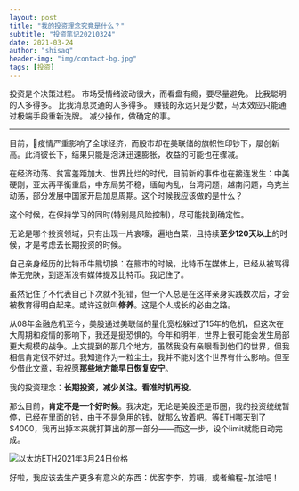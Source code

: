```yaml
---
layout: post
title: "我的投资理念究竟是什么？"
subtitle: "投资笔记20210324"
date: 2021-03-24
author: "shisaq"
header-img: "img/contact-bg.jpg"
tags: [投资]
---
```


投资是个决策过程。
市场受情绪波动很大，而看盘有瘾，要尽量避免。
比我聪明的人多得多。
比我消息灵通的人多得多。
赚钱的永远只是少数，马太效应只能通过极端手段重新洗牌。
减少操作，做确定的事。

---

目前，疫情严重影响了全球经济，而股市却在美联储的旗帜性印钞下，屡创新高。此消彼长下，结果只能是泡沫迅速膨胀，收益的可能也在骤减。

在经济动荡、贫富差距加大、世界比烂的时代，目前新的事件也在接连发生：中美硬刚，亚太再平衡重启，中东局势不稳，缅甸内乱，台湾问题，越南问题，乌克兰动荡，部分发展中国家开启加息周期。这个时候我应该做的是什么？

这个时候，在保持学习的同时(特别是风险控制)，尽可能找到确定性。

无论是哪个投资领域，只有出现一片哀嚎，遍地白菜，且持续**至少120天以上**的时候，才是考虑去长期投资的时候。

自己亲身经历的比特币牛熊切换：在熊市的时候，比特币在媒体上，已经从被骂得体无完肤，到逐渐没有媒体提及比特币。我记住了。

虽然记住了不代表自己下次就不犯错，但一个人总是在这样亲身实践数次后，才会被教育得明白起来。或许这就叫**修养**。这是个人成长的必由之路。

从08年金融危机至今，美股通过美联储的量化宽松躲过了15年的危机，但这次在大周期和疫情的影响下，我还是挺恐惧的。今年和明年，世界上很可能会发生局部更大规模的战争。上文提到的那几个地方，虽然我没有亲眼看到他们的世界，但我相信肯定很不好过。我知道作为一粒尘土，我并不能对这个世界有什么影响。但至少借此文章，我祝愿**那些地方能早日恢复安宁**。

我的投资理念：**长期投资，减少关注。看准时机再投**。

那么目前，**肯定不是一个好时候**。我决定，无论是美股还是币圈，我的投资统统暂停，已经在里面的钱，由于不是急用的钱，就那么放着吧。等ETH哪天到了$4000，我再出掉本来就打算出的那一部分——而这一步，设个limit就能自动完成。

![以太坊ETH2021年3月24日价格](https://markdown-img.s3.ap-northeast-1.amazonaws.com/shisaq/2021-03-24-17-05-22-5Uh2fz.png)

好啦，我应该去生产更多有意义的东西：优客李李，剪辑，或者编程~加油吧！